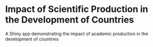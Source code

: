 # Impact of Scientific Production in the Development of Countries
A Shiny app demonstrating the impact of academic production in the development of countries
